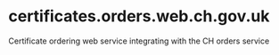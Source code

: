 # certificates.orders.web.ch.gov.uk
Certificate ordering web service integrating with the CH orders service
